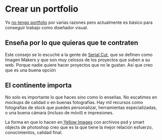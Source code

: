 # Crear un portfolio

Yo [no tengo portfolio](https://anchor.fm/designeskola/episodes/Por-que-no-tengo-portafolio-e9g9k5) por varias razones pero actualmente es básico para conseguir trabajo como diseñador visual.

## Enseña por lo que quieras que te contraten

Este consejo se lo escuché a la gente de [Serial Cut](https://serialcut.com), que se definen como Imagen Makers y que son muy celosos de los proyectos que suben a su web. Porque nadie quiere hacer proyectos que no le gustan. Así que creo que es una buena opción 

## El continente importa

No solo es importante lo que haces sino como lo enseñas. No escatimes en mockups de calidad o en buenas fotografías. Hay mil recursos como fotografías de stock que puedes personalizar, herramientas especializadas, o una buena cámara \(incluso de móvil\) e impresiones.

La forma en que lo hacen en[ Yellow Images](https://yellowimages.com/) con archivos psd y smart objects de photoshop creo que es la que tiene la mejor relación esfuerzo, conocimientos, calidad final.





